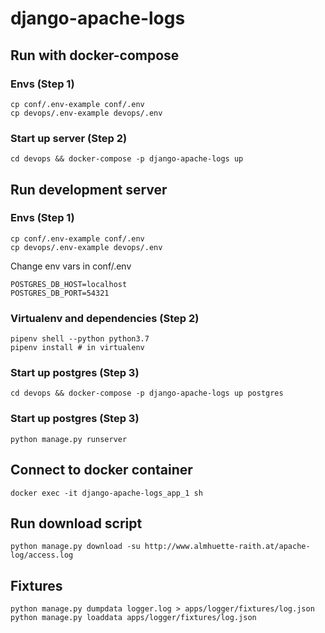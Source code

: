 # django-apache-logs

## Run with docker-compose
### Envs (Step 1)
```
cp conf/.env-example conf/.env
cp devops/.env-example devops/.env
```

### Start up server (Step 2)
```
cd devops && docker-compose -p django-apache-logs up
```

## Run development server
### Envs (Step 1)
```
cp conf/.env-example conf/.env
cp devops/.env-example devops/.env
```

Change env vars in conf/.env
```
POSTGRES_DB_HOST=localhost
POSTGRES_DB_PORT=54321
```

### Virtualenv and dependencies (Step 2)
```
pipenv shell --python python3.7
pipenv install # in virtualenv
```

### Start up postgres (Step 3)
```
cd devops && docker-compose -p django-apache-logs up postgres
```

### Start up postgres (Step 3)
```
python manage.py runserver
```

## Connect to docker container
```
docker exec -it django-apache-logs_app_1 sh
```

## Run download script
```
python manage.py download -su http://www.almhuette-raith.at/apache-log/access.log
```

## Fixtures 
```
python manage.py dumpdata logger.log > apps/logger/fixtures/log.json 
python manage.py loaddata apps/logger/fixtures/log.json
```
